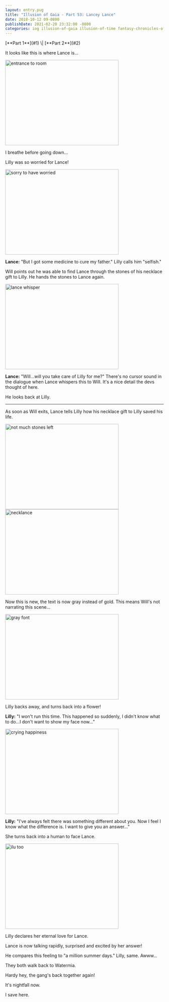 ```yaml
---
layout: entry.pug
title: "Illusion of Gaia - Part 53: Lancey Lance"
date: 2018-10-12 09-0800
publishDate: 2021-02-20 23:32:00 -0800
categories: iog illusion-of-gaia illusion-of-time fantasy-chronicles-of-gaia gaia-gensoki quintet-enix playthroughs
---
```


<p class="entry-partination" markdown="1">[**Part 1**](#1) \| [**Part 2**](#2)</p>

<a name="1"></a>

It looks like this is where Lance is...

<img src="https://i.imgur.com/VBlnUuH.png" alt="entrance to room" width="360" height="270" />

I breathe before going down...

Lilly was so worried for Lance!

<img src="https://i.imgur.com/E9qJBQX.png" alt="sorry to have worried" width="360" height="270" />

**Lance:** "But I got some medicine to cure my father." Lilly calls him "selfish."

Will points out he was able to find Lance through the stones of his necklace gift to Lilly. He hands the stones to Lance again.

<img src="https://i.imgur.com/IkAJNbm.png" alt="lance whisper" width="360" height="270" />

**Lance:** "Will...will you take care of Lilly for me?" There's no cursor sound in the dialogue when Lance whispers this to Will. It's a nice detail the devs thought of here.

He looks back at Lilly.

<a name="2"></a>

---

As soon as Will exits, Lance tells Lilly how his necklace gift to Lilly saved his life.

<img src="https://i.imgur.com/8QZbKPX.png" alt="not much stones left" width="360" height="270" />

<img src="https://i.imgur.com/uQuoVzm.png" alt="necklance" width="360" height="270" />

Now this is new, the text is now gray instead of gold. This means Will's not narrating this scene...

<img src="https://i.imgur.com/4YMtjsV.png" alt="gray font" width="360" height="270" />

Lilly backs away, and turns back into a flower!

**Lilly:** "I won't run this time. This happened so suddenly, I didn't know what to do...I don't want to show my face now..."

<img src="https://i.imgur.com/jFkTM2C.png" alt="crying happiness" width="360" height="270" />

**Lilly:** "I've always felt there was something different about you. Now I feel I know what the difference is. I want to give you an answer..."

She turns back into a human to face Lance.

<img src="https://i.imgur.com/9qH5HdG.png" alt="ilu too" width="360" height="270" />

Lilly declares her eternal love for Lance.

Lance is now talking rapidly, surprised and excited by her answer!

He compares this feeling to "a million summer days." Lilly, same. Awww...

They both walk back to Watermia.

Hardy hey, the gang's back together again!

It's nightfall now.

I save here.